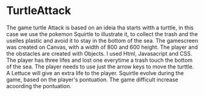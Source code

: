 # TurtleAttack

The game turtle Attack is based on an ideia tha starts witth a turttle, in this case we use the pokemon Squirtle to illustrate it, 
to collect the trash and the uselles plastic and avoid it to stay in the bottom of the sea. 
The gamescreen was created on Canvas, with a width of 800 and 600 height.
The player and the obstacles are created with Objects. 
I used Html, Javasacript and CSS.
The player has three lifes and lost one everytime a trash touch the bottom of the sea.
The player needs to use just the arrow keys to move the turttle.
A Lettuce will give an extra life to the player. 
Squirtle evolve during the game, based on the player's pontuation.
The game difficult increase acoording the pontuation. 



